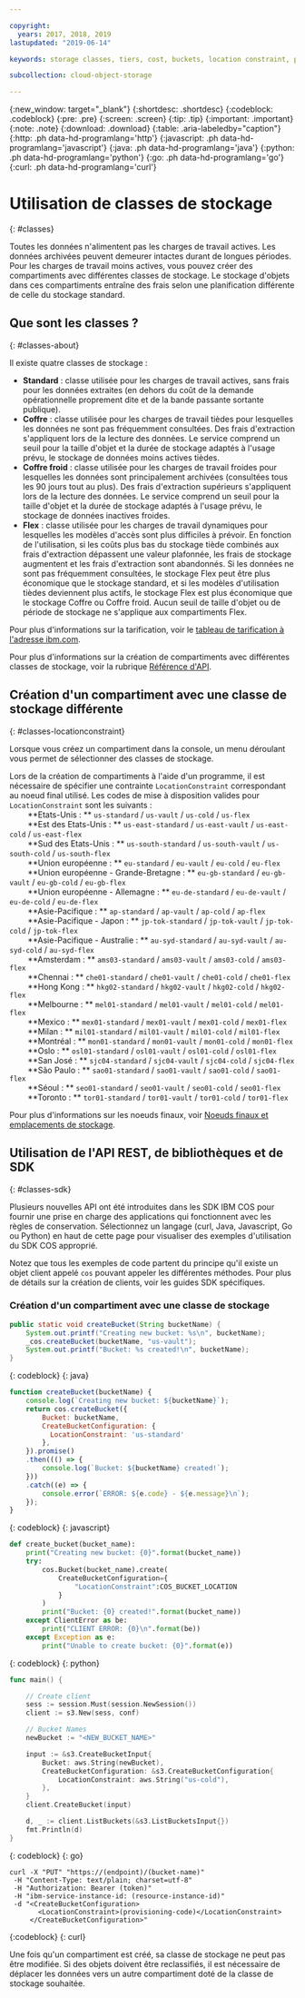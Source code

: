 ```yaml
---

copyright:
  years: 2017, 2018, 2019
lastupdated: "2019-06-14"

keywords: storage classes, tiers, cost, buckets, location constraint, provisioning code, locationconstraint

subcollection: cloud-object-storage

---
```

{:new_window: target="_blank"}
{:shortdesc: .shortdesc}
{:codeblock: .codeblock}
{:pre: .pre}
{:screen: .screen}
{:tip: .tip}
{:important: .important}
{:note: .note}
{:download: .download} 
{:table: .aria-labeledby="caption"}
{:http: .ph data-hd-programlang='http'} 
{:javascript: .ph data-hd-programlang='javascript'} 
{:java: .ph data-hd-programlang='java'} 
{:python: .ph data-hd-programlang='python'}
{:go: .ph data-hd-programlang='go'}
{:curl: .ph data-hd-programlang='curl'}

# Utilisation de classes de stockage
{: #classes}

Toutes les données n'alimentent pas les charges de travail actives. Les données archivées peuvent demeurer intactes durant de longues périodes. Pour les charges de travail moins actives, vous pouvez créer des compartiments avec différentes classes de stockage. Le stockage d'objets dans ces compartiments entraîne des frais selon une planification différente de celle du stockage standard. 

## Que sont les classes ?
{: #classes-about}

Il existe quatre classes de stockage :

*  **Standard** : classe utilisée pour les charges de travail actives, sans frais pour les données extraites (en dehors du coût de la demande opérationnelle proprement dite et de la bande passante sortante publique). 
*  **Coffre** : classe utilisée pour les charges de travail tièdes pour lesquelles les données ne sont pas fréquemment consultées. Des frais d'extraction s'appliquent lors de la lecture des données. Le service comprend un seuil pour la taille d'objet et la durée de stockage adaptés à l'usage prévu, le stockage de données moins actives tièdes. 
*  **Coffre froid** : classe utilisée pour les charges de travail froides pour lesquelles les données sont principalement archivées (consultées tous les 90 jours tout au plus). Des frais d'extraction supérieurs s'appliquent lors de la lecture des données. Le service comprend un seuil pour la taille d'objet et la durée de stockage adaptés à l'usage prévu, le stockage de données inactives froides. 
*  **Flex** : classe utilisée pour les charges de travail dynamiques pour lesquelles les modèles d'accès sont plus difficiles à prévoir. En fonction de l'utilisation, si les coûts plus bas du stockage tiède combinés aux frais d'extraction dépassent une valeur plafonnée, les frais de stockage augmentent et les frais d'extraction sont abandonnés. Si les données ne sont pas fréquemment consultées, le stockage Flex peut être plus économique que le stockage standard, et si les modèles d'utilisation tièdes deviennent plus actifs, le stockage Flex est plus économique que le stockage Coffre ou Coffre froid. Aucun seuil de taille d'objet ou de période de stockage ne s'applique aux compartiments Flex. 

Pour plus d'informations sur la tarification, voir le [tableau de tarification à l'adresse ibm.com](https://www.ibm.com/cloud/object-storage#s3api).

Pour plus d'informations sur la création de compartiments avec différentes classes de stockage, voir la rubrique [Référence d'API](/docs/services/cloud-object-storage/api-reference?topic=cloud-object-storage-compatibility-api-bucket-operations#compatibility-api-storage-class).

## Création d'un compartiment avec une classe de stockage différente
{: #classes-locationconstraint}

Lorsque vous créez un compartiment dans la console, un menu déroulant vous permet de sélectionner des classes de stockage.  

Lors de la création de compartiments à l'aide d'un programme, il est nécessaire de spécifier une contrainte `LocationConstraint` correspondant au noeud final utilisé. Les codes de mise à disposition valides pour `LocationConstraint` sont les suivants : <br>
&emsp;&emsp;  **Etats-Unis : ** `us-standard` / `us-vault` / `us-cold` / `us-flex` <br>
&emsp;&emsp;  **Est des Etats-Unis : ** `us-east-standard` / `us-east-vault`  / `us-east-cold` / `us-east-flex` <br>
&emsp;&emsp;  **Sud des Etats-Unis : ** `us-south-standard` / `us-south-vault`  / `us-south-cold` / `us-south-flex` <br>
&emsp;&emsp;  **Union européenne : ** `eu-standard` / `eu-vault` / `eu-cold` / `eu-flex` <br>
&emsp;&emsp;  **Union européenne - Grande-Bretagne : ** `eu-gb-standard` / `eu-gb-vault` / `eu-gb-cold` / `eu-gb-flex` <br>
&emsp;&emsp;  **Union européenne - Allemagne : ** `eu-de-standard` / `eu-de-vault` / `eu-de-cold` / `eu-de-flex` <br>
&emsp;&emsp;  **Asie-Pacifique : ** `ap-standard` / `ap-vault` / `ap-cold` / `ap-flex` <br>
&emsp;&emsp;  **Asie-Pacifique - Japon : ** `jp-tok-standard` / `jp-tok-vault` / `jp-tok-cold` / `jp-tok-flex` <br>
&emsp;&emsp;  **Asie-Pacifique - Australie : ** `au-syd-standard` / `au-syd-vault` / `au-syd-cold` / `au-syd-flex` <br>
&emsp;&emsp;  **Amsterdam : ** `ams03-standard` / `ams03-vault` / `ams03-cold` / `ams03-flex` <br>
&emsp;&emsp;  **Chennai : ** `che01-standard` / `che01-vault` / `che01-cold` / `che01-flex` <br>
&emsp;&emsp;  **Hong Kong : ** `hkg02-standard` / `hkg02-vault` / `hkg02-cold` / `hkg02-flex` <br>
&emsp;&emsp;  **Melbourne : ** `mel01-standard` / `mel01-vault` / `mel01-cold` / `mel01-flex` <br>
&emsp;&emsp;  **Mexico : ** `mex01-standard` / `mex01-vault` / `mex01-cold` / `mex01-flex` <br>
&emsp;&emsp;  **Milan : ** `mil01-standard` / `mil01-vault` / `mil01-cold` / `mil01-flex` <br>
&emsp;&emsp;  **Montréal : ** `mon01-standard` / `mon01-vault` / `mon01-cold` / `mon01-flex` <br>
&emsp;&emsp;  **Oslo : ** `osl01-standard` / `osl01-vault` / `osl01-cold` / `osl01-flex` <br>
&emsp;&emsp;  **San José : ** `sjc04-standard` / `sjc04-vault` / `sjc04-cold` / `sjc04-flex` <br>
&emsp;&emsp;  **São Paulo : ** `sao01-standard` / `sao01-vault` / `sao01-cold` / `sao01-flex` <br>
&emsp;&emsp;  **Séoul : ** `seo01-standard` / `seo01-vault` / `seo01-cold` / `seo01-flex` <br>
&emsp;&emsp;  **Toronto : ** `tor01-standard` / `tor01-vault` / `tor01-cold` / `tor01-flex` <br>


Pour plus d'informations sur les noeuds finaux, voir [Noeuds finaux et emplacements de stockage](/docs/services/cloud-object-storage?topic=cloud-object-storage-endpoints#endpoints).

## Utilisation de l'API REST, de bibliothèques et de SDK
{: #classes-sdk}

Plusieurs nouvelles API ont été introduites dans les SDK IBM COS pour fournir une prise en charge des applications qui fonctionnent avec les règles de conservation. Sélectionnez un langage (curl, Java, Javascript, Go ou Python) en haut de cette page pour visualiser des exemples d'utilisation du SDK COS approprié.  

Notez que tous les exemples de code partent du principe qu'il existe un objet client appelé `cos` pouvant appeler les différentes méthodes. Pour plus de détails sur la création de clients, voir les guides SDK spécifiques. 


### Création d'un compartiment avec une classe de stockage

```java
public static void createBucket(String bucketName) {
    System.out.printf("Creating new bucket: %s\n", bucketName);
    _cos.createBucket(bucketName, "us-vault");
    System.out.printf("Bucket: %s created!\n", bucketName);
}
```
{: codeblock}
{: java}


```javascript
function createBucket(bucketName) {
    console.log(`Creating new bucket: ${bucketName}`);
    return cos.createBucket({
        Bucket: bucketName,
        CreateBucketConfiguration: {
          LocationConstraint: 'us-standard'
        },        
    }).promise()
    .then((() => {
        console.log(`Bucket: ${bucketName} created!`);
    }))
    .catch((e) => {
        console.error(`ERROR: ${e.code} - ${e.message}\n`);
    });
}
```
{: codeblock}
{: javascript}


```py
def create_bucket(bucket_name):
    print("Creating new bucket: {0}".format(bucket_name))
    try:
        cos.Bucket(bucket_name).create(
            CreateBucketConfiguration={
                "LocationConstraint":COS_BUCKET_LOCATION
            }
        )
        print("Bucket: {0} created!".format(bucket_name))
    except ClientError as be:
        print("CLIENT ERROR: {0}\n".format(be))
    except Exception as e:
        print("Unable to create bucket: {0}".format(e))
```
{: codeblock}
{: python}

```go
func main() {

    // Create client
    sess := session.Must(session.NewSession())
    client := s3.New(sess, conf)

    // Bucket Names
    newBucket := "<NEW_BUCKET_NAME>"

    input := &s3.CreateBucketInput{
        Bucket: aws.String(newBucket),
        CreateBucketConfiguration: &s3.CreateBucketConfiguration{
            LocationConstraint: aws.String("us-cold"),
        },
    }
    client.CreateBucket(input)

    d, _ := client.ListBuckets(&s3.ListBucketsInput{})
    fmt.Println(d)
}
```
{: codeblock}
{: go}


```
curl -X "PUT" "https://(endpoint)/(bucket-name)"
 -H "Content-Type: text/plain; charset=utf-8"
 -H "Authorization: Bearer (token)"
 -H "ibm-service-instance-id: (resource-instance-id)"
 -d "<CreateBucketConfiguration>
       <LocationConstraint>(provisioning-code)</LocationConstraint>
     </CreateBucketConfiguration>"
```
{:codeblock}
{: curl}

Une fois qu'un compartiment est créé, sa classe de stockage ne peut pas être modifiée. Si des objets doivent être reclassifiés, il est nécessaire de déplacer les données vers un autre compartiment doté de la classe de stockage souhaitée.  
